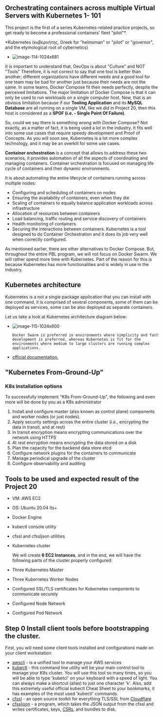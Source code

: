 ## Orchestrating containers across multiple Virtual Servers with Kubernetes 1- 101
This project is the first of a series Kubernetes-related practice projects, so get ready to become a professional containers' fleet "pilot"*.

*Kubernetes (κυβερνήτης, Greek for "helmsman" or "pilot" or "governor", and the etymological root of cybernetics)

- ![image-114-1024x681](https://github.com/user-attachments/assets/0d00ce77-9bd7-4d05-a43e-aed43a428257)

It is important to understand that, DevOps is about "Culture" and NOT "Tools" Therefore, it is not correct to say that one tool is better than another; different organizations have different needs and a good tool for 
one team may be bad for another just because their needs are not the same. In some teams, Docker Compose fit their needs perfectly, despite the perceived limitations. The major limitation of Docker Compose is that it 
can only be used to run workloads on a single computer host. Now, that is an obvious limitation because if our **Tooling Application** and its **MySQL Database** are all running on a single VM, like we did in Project 20, then
this host is considered as a **SPOF (i.e. - Single Point Of Failure)**.

So, could we say there is something wrong with Docker Compose? Not exactly, as a matter of fact, it is being used a lot in the industry. It fits well into some use cases that require speedy development and Proof of
Concepts. As you will soon see, Kubernetes is a lot more complex technology, and it may be an overkill for some use cases.


**Container orchestration** is a concept that allows to address these two scenarios, it provides automation of all the aspects of coordinating and managing containers. Container orchestration is focused on managing 
life cycle of containers and their dynamic environments.

It is about automating the entire lifecycle of containers running across multiple nodes:

- Configuring and scheduling of containers on nodes
- Ensuring the availability of containers, even when they die
- Scaling of containers to equally balance application workloads across infrastructure
- Allocation of resources between containers
- Load balancing, traffic routing and service discovery of containers
- Health monitoring of containers
- Securing the interactions between containers.
Kubernetes is a tool designed to do Container Orchestration and it does its job very well when correctly configured.

As mentioned earlier, there are other alternatives to Docker Compose. But, throughout the entire PBL program, we will not focus on Docker Swarm. We will rather spend more time with Kubernetes. 
Part of the reason for this is because Kubernetes has more functionalities and is widely in use in the industry.

## Kubernetes architecture
Kubernetes is a not a single package application that you can install with one command, it is comprised of several components, some of them can be deployed as services, some can be also deployed as separate containers.

Let us take a look at Kubernetes architecture diagram below:

- ![image-115-1024x600](https://github.com/user-attachments/assets/863ef095-03ed-474a-b238-fb1771396884)

      Docker Swarm is preferred in environments where simplicity and fast development is preferred, whereas Kubernetes is fit for the environments where medium to large clusters are running complex applications.

- [official documentation.](https://kubernetes.io/docs/concepts/overview/components/)

## "Kubernetes From-Ground-Up"
### K8s installation options
To successfully implement "K8s From-Ground-Up", the following and even more will be done by you as a K8s administrator
1. Install and configure master (also known as control plane) components and worker nodes (or just nodes).
2. Apply security settings across the entire cluster (i.e., encrypting the data in transit, and at rest)
3. In transit encryption means encrypting communications over the network using HTTPS
4. At rest encryption means encrypting the data stored on a disk
5. Plan the capacity for the backend data store etcd
6. Configure network plugins for the containers to communicate
7. Manage periodical upgrade of the cluster
8. Configure observability and auditing

## Tools to be used and expected result of the Project 20
- VM: AWS EC2
- OS: Ubuntu 20.04 lts+
- Docker Engine
- kubectl console utility
- cfssl and cfssljson utilities
- Kubernetes cluster
  
  We will create **6 EC2 Instances**, and in the end, we will have the following parts of the cluster properly configured:
- Three Kubernetes Master
- Three Kubernetes Worker Nodes
- Configured SSL/TLS certificates for Kubernetes components to communicate securely
- Configured Node Network
- Configured Pod Network

## Step 0 Install client tools before bootstrapping the cluster.
First, you will need some client tools installed and configurations made on your client workstation:

- [awscli](https://aws.amazon.com/cli/) - is a unified tool to manage your AWS services
- [kubectl](https://kubernetes.io/docs/reference/kubectl/) - this command line utility will be your main control tool to manage your K8s cluster. You will use this tool so many times, so you will be able to type 'kubetcl' on your keyboard with a speed of light. You can always make a shortcut (alias) to just one character 'k'. Also, add this extremely useful official kubectl Cheat Sheet to your bookmarks, it has examples of the most used 'kubectl' commands.
- [cfssl](https://blog.cloudflare.com/introducing-cfssl/) - an open source toolkit for everything TLS/SSL from [Cloudflare](https://www.cloudflare.com/en-gb/)
- [cfssljson](https://github.com/cloudflare/cfssl) - a program, which takes the JSON output from the cfssl and writes certificates, keys, [CSRs](https://en.wikipedia.org/wiki/Certificate_signing_request), and bundles to disk.























































































































































































































































































































































































































































